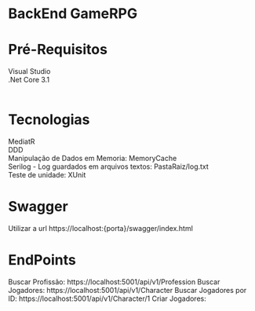 # BackEnd GameRPG

# Pré-Requisitos
Visual Studio<br/> 
.Net Core 3.1<br/> <br/> 

# Tecnologias
MediatR<br/> 
DDD<br/> 
Manipulação de Dados em Memoria: MemoryCache<br/> 
Serilog - Log guardados em arquivos textos: PastaRaiz/log.txt<br/> 
Teste de unidade: XUnit<br/> 

# Swagger
Utilizar a url https://localhost:{porta}/swagger/index.html

# EndPoints
Buscar Profissão: https://localhost:5001/api/v1/Profession
Buscar Jogadores: https://localhost:5001/api/v1/Character
Buscar Jogadores por ID: https://localhost:5001/api/v1/Character/1
Criar Jogadores: 
